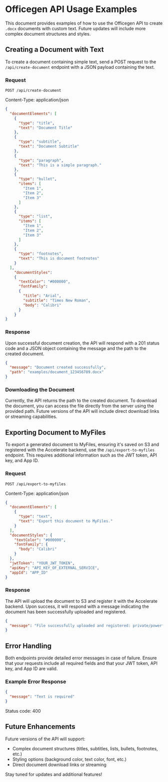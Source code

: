 # Officegen API Usage Examples

This document provides examples of how to use the Officegen API to create `.docx` documents with custom text. Future updates will include more complex document structures and styles.

## Creating a Document with Text

To create a document containing simple text, send a POST request to the `/api/create-document` endpoint with a JSON payload containing the text.

### Request

`POST /api/create-document`

Content-Type: application/json

```json
{
  "documentElements": [
    {
      "type": "title",
      "text": "Document Title"
    },
    {
      "type": "subtitle",
      "text": "Document Subtitle"
    },
    {
      "type": "paragraph",
      "text": "This is a simple paragraph."
    },
    {
      "type": "bullet",
      "items": [
        "Item 1",
        "Item 2",
        "Item 3"
      ]
    },
    {
      "type": "list",
      "items": [
        "Item 1",
        "Item 2",
        "Item 3"
      ]
    },
    {
      "type": "footnotes",
      "text": "This is document footnotes"
    }
  ],
    "documentStyles": 
    {
      "textColor": "#000000",
      "fontFamily": 
      {
        "title": "Arial",
        "subtitle": "Times New Roman",
        "body": "Calibri"
      }
    }
}
```

### Response

Upon successful document creation, the API will respond with a 201 status code and a JSON object containing the message and the path to the created document.

```json
{
  "message": "Document created successfully",
  "path": "examples/document_123456789.docx"
}
```

### Downloading the Document

Currently, the API returns the path to the created document. To download the document, you can access the file directly from the server using the provided path. Future versions of the API will include direct download links or streaming capabilities.

## Exporting Document to MyFiles

To export a generated document to MyFiles, ensuring it's saved on S3 and registered with the Accelerate backend, use the `/api/export-to-myfiles` endpoint. This requires additional information such as the JWT token, API key, and App ID.

### Request

`POST /api/export-to-myfiles`

Content-Type: application/json

```json
{
  "documentElements": [
    {
      "type": "text",
      "text": "Export this document to MyFiles."
    }
  ],
  "documentStyles": {
    "textColor": "#000000",
    "fontFamily": {
      "body": "Calibri"
    }
  },
  "jwtToken": "YOUR_JWT_TOKEN",
  "apiKey": "API_KEY_OF_EXTERNAL_SERVICE",
  "appId": "APP_ID"
}
```

### Response

The API will upload the document to S3 and register it with the Accelerate backend. Upon success, it will respond with a message indicating the document has been successfully uploaded and registered.

```json
{
  "message": "File successfully uploaded and registered: private/powerflow/138950/1/1/christostest/test.docx"
}
```

## Error Handling

Both endpoints provide detailed error messages in case of failure. Ensure that your requests include all required fields and that your JWT token, API key, and App ID are valid.

### Example Error Response

```json
{
  "message": "Text is required"
}
```

Status code: 400

## Future Enhancements

Future versions of the API will support:

- Complex document structures (titles, subtitles, lists, bullets, footnotes, etc.)
- Styling options (background color, text color, font, etc.)
- Direct document download links or streaming

Stay tuned for updates and additional features!